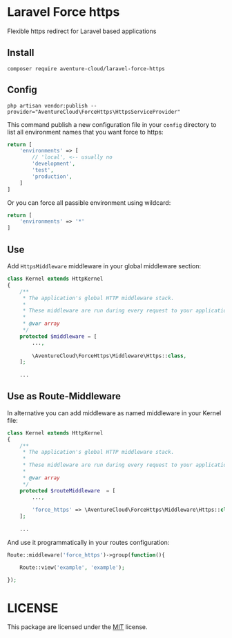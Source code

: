 # Laravel Force https
Flexible https redirect for Laravel based applications

## Install
``` composer require aventure-cloud/laravel-force-https ```

## Config
``` php artisan vendor:publish --provider="AventureCloud\ForceHttps\HttpsServiceProvider" ```

This command publish a new configuration file in your `config` directory
to list all environment names that you want force to https:
```php
return [
    'environments' => [
        // 'local', <-- usually no
        'development',
        'test',
        'production',
    ]
]
```

Or you can force all passible environment using wildcard:
```php
return [
    'environments' => '*'
]
```

## Use
Add `HttpsMiddleware` middleware in your global middleware section:

```php
class Kernel extends HttpKernel
{
    /**
     * The application's global HTTP middleware stack.
     *
     * These middleware are run during every request to your application.
     *
     * @var array
     */
    protected $middleware = [
        ...,
        
        \AventureCloud\ForceHttps\Middleware\Https::class,
    ];
    
    ...
```

## Use as Route-Middleware
In alternative you can add middleware as named middleware in your Kernel file:

```php
class Kernel extends HttpKernel
{
    /**
     * The application's global HTTP middleware stack.
     *
     * These middleware are run during every request to your application.
     *
     * @var array
     */
    protected $routeMiddleware  = [
        ...,
        
        'force_https' => \AventureCloud\ForceHttps\Middleware\Https::class,
    ];
    
    ...
```
And use it programmatically in your routes configuration:

```php
Route::middleware('force_https')->group(function(){

    Route::view('example', 'example');
    
});
```


# LICENSE
This package are licensed under the [MIT](LICENSE) license.